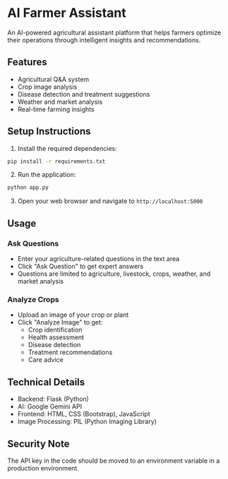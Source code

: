 # AI Farmer Assistant

An AI-powered agricultural assistant platform that helps farmers optimize their operations through intelligent insights and recommendations.

## Features

- Agricultural Q&A system
- Crop image analysis
- Disease detection and treatment suggestions
- Weather and market analysis
- Real-time farming insights

## Setup Instructions

1. Install the required dependencies:
```bash
pip install -r requirements.txt
```

2. Run the application:
```bash
python app.py
```

3. Open your web browser and navigate to `http://localhost:5000`

## Usage

### Ask Questions
- Enter your agriculture-related questions in the text area
- Click "Ask Question" to get expert answers
- Questions are limited to agriculture, livestock, crops, weather, and market analysis

### Analyze Crops
- Upload an image of your crop or plant
- Click "Analyze Image" to get:
  - Crop identification
  - Health assessment
  - Disease detection
  - Treatment recommendations
  - Care advice

## Technical Details

- Backend: Flask (Python)
- AI: Google Gemini API
- Frontend: HTML, CSS (Bootstrap), JavaScript
- Image Processing: PIL (Python Imaging Library)

## Security Note

The API key in the code should be moved to an environment variable in a production environment.

